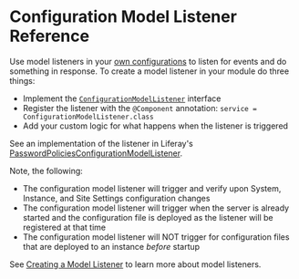 # Configuration Model Listener Reference

Use model listeners in your [own configurations](../configuration-framework.md) to listen for events and do something in response. To create a model listener in your module do three things:

* Implement the [`ConfigurationModelListener`](https://github.com/liferay/liferay-portal/blob/master/modules/apps/static/portal-configuration/portal-configuration-persistence-api/src/main/java/com/liferay/portal/configuration/persistence/listener/ConfigurationModelListener.java) interface
* Register the listener with the `@Component` annotation: `service = ConfigurationModelListener.class`
* Add your custom logic for what happens when the listener is triggered

See an implementation of the listener in Liferay's [PasswordPoliciesConfigurationModelListener](https://github.com/liferay/liferay-portal/blob/master/modules/apps/password-policies-admin/password-policies-admin-web/src/main/java/com/liferay/password/policies/admin/web/internal/configuration/persistence/listener/PasswordPoliciesConfigurationModelListener.java).

Note, the following:

* The configuration model listener will trigger and verify upon System, Instance, and Site Settings configuration changes
* The configuration model listener will trigger when the server is already started and the configuration file is deployed as the listener will be registered at that time
* The configuration model listener will NOT trigger for configuration files that are deployed to an instance *before* startup

See [Creating a Model Listener](../../../liferay-internals/extending-liferay/creating-a-model-listener.md) to learn more about model listeners.